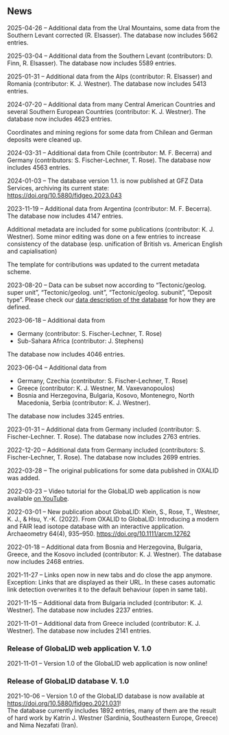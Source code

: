## News

2025-04-26 – Additional data from the Ural Mountains, some data from the
Southern Levant corrected (R. Elsasser). The database now includes 5662
entries.

2025-03-04 – Additional data from the Southern Levant (contributors: D.
Finn, R. Elsasser). The database now includes 5589 entries.

2025-01-31 – Additional data from the Alps (contributor: R. Elsasser)
and Romania (contributor: K. J. Westner). The database now includes 5413
entries.

2024-07-20 – Additional data from many Central American Countries and
several Southern European Countries (contributor: K. J. Westner). The
database now includes 4623 entries.

Coordinates and mining regions for some data from Chilean and German
deposits were cleaned up.

2024-03-31 – Additional data from Chile (contributor: M. F. Becerra) and
Germany (contributors: S. Fischer-Lechner, T. Rose). The database now
includes 4563 entries.

2024-01-03 – The database version 1.1. is now published at GFZ Data
Services, archiving its current state:
<https://doi.org/10.5880/fidgeo.2023.043>

2023-11-19 – Additional data from Argentina (contributor: M. F.
Becerra). The database now includes 4147 entries.

Additional metadata are included for some publications (contributor: K.
J. Westner). Some minor editing was done on a few entries to increase
consistency of the database (esp. unification of British vs. American
English and capialisation)

The template for contributions was updated to the current metadata
scheme.

2023-08-20 – Data can be subset now according to “Tectonic/geolog. super
unit”, “Tectonic/geolog. unit”, “Tectonic/geolog. subunit”, “Deposit
type”. Please check our
<a href="https://doi.org/10.5880/fidgeo.2021.031" target="_blank">data
description of the database</a> for how they are defined.

2023-06-18 – Additional data from

-   Germany (contributor: S. Fischer-Lechner, T. Rose)
-   Sub-Sahara Africa (contributor: J. Stephens)

The database now includes 4046 entries.

2023-06-04 – Additional data from

-   Germany, Czechia (contributor: S. Fischer-Lechner, T. Rose)
-   Greece (contributor: K. J. Westner, M. Vaxevanopoulos)
-   Bosnia and Herzegovina, Bulgaria, Kosovo, Montenegro, North
    Macedonia, Serbia (contributor: K. J. Westner).

The database now includes 3245 entries.

2023-01-31 – Additional data from Germany included (contributor: S.
Fischer-Lechner. T. Rose). The database now includes 2763 entries.

2022-12-20 – Additional data from Germany included (contributors: S.
Fischer-Lechner, T. Rose). The database now includes 2699 entries.

2022-03-28 – The original publications for some data published in OXALID
was added.

2022-03-23 – Video tutorial for the GlobaLID web application is now
available
<a href="https://www.youtube.com/watch?v=qwKStMc-068" target="_blank">on
YouTube</a>.

2022-03-01 – New publication about GlobaLID: Klein, S., Rose, T.,
Westner, K. J., & Hsu, Y.-K. (2022). From OXALID to GlobaLID:
Introducing a modern and FAIR lead isotope database with an interactive
application. Archaeometry 64(4), 935–950.
<a href="https://doi.org/10.1111/arcm.12762" target="_blank">https://doi.org/10.1111/arcm.12762</a>

2022-01-18 – Additional data from Bosnia and Herzegovina, Bulgaria,
Greece, and the Kosovo included (contributor: K. J. Westner). The
database now includes 2468 entries.

2021-11-27 – Links open now in new tabs and do close the app anymore.
Exception: Links that are displayed as their URL. In these cases
automatic link detection overwrites it to the default behaviour (open in
same tab).

2021-11-15 – Additional data from Bulgaria included (contributor: K. J.
Westner). The database now includes 2237 entries.

2021-11-01 – Additional data from Greece included (contributor: K. J.
Westner). The database now includes 2141 entries.

### Release of GlobaLID web application V. 1.0

2021-11-01 – Version 1.0 of the GlobaLID web application is now online!

### Release of GlobaLID database V. 1.0

2021-10-06 – Version 1.0 of the GlobaLID database is now available at
<a href="https://doi.org/10.5880/fidgeo.2021.031"
target="_blank">https://doi.org/10.5880/fidgeo.2021.031</a>!  
The database currently includes 1892 entries, many of them are the
result of hard work by Katrin J. Westner (Sardinia, Southeastern Europe,
Greece) and Nima Nezafati (Iran).
